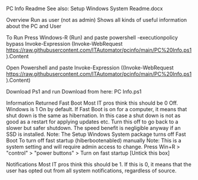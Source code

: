 PC Info Readme
See also: Setup Windows System Readme.docx

 

Overview
Run as user (not as admin)
Shows all kinds of useful information about the PC and User

To Run
Press Windows-R (Run) and paste
powershell -executionpolicy bypass Invoke-Expression (Invoke-WebRequest https://raw.githubusercontent.com/ITAutomator/pcinfo/main/PC%20Info.ps1).Content

Open Powershell and paste
Invoke-Expression ((Invoke-WebRequest https://raw.githubusercontent.com/ITAutomator/pcinfo/main/PC%20Info.ps1).Content)

Download Ps1 and run 
Download from here: PC Info.ps1

Information Returned
Fast Boot 
Most IT pros think this should be 0 Off. Windows is 1 On by default.
If Fast Boot is on for a computer, it means that shut down is the same as hibernation. In this case a shut down is not as good as a restart for applying updates etc.
Turn this off to go back to a slower but safer shutdown.  The speed benefit is negligible anyway if an SSD is installed.
Note: The Setup Windows System package turns off Fast Boot
To turn off fast startup (hiberbootenabled) manually
Note: This is a system setting and will require admin access to change.
Press Win+R > "control" > "power buttons" > Turn on fast startup [Untick this box]

Notifications
Most IT pros think this should be 1.
If this is 0, it means that the user has opted out from all system notifications, regardless of source.

